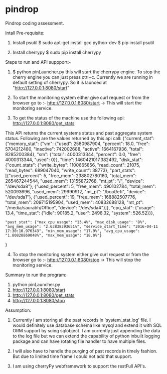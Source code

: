 # pindrop
Pindrop coding assessment.

Intall Pre-requisite:

1. Install psutil
   $ sudo apt-get install gcc python-dev
   $ pip install psutil

2. Install cherrypy
   $ sudo pip install cherrypy


Steps to run and API suppport:-

1. $ python pinLauncher.py
   this will start the cherrypy engine. To stop the cherry engine you can just press ctrl+c. Currently we are running in default setting of cherrypy. So it is launced at "http://127.0.0.1:8080/start"

2. To start the monitoring system either give curl request or from the browser go to :- http://127.0.0.1:8080/start
   -> This will start the monitoring service. 

3. To get the status of the machine use the following api:  http://127.0.0.1:8080/get_stats

This API returns the current systems status and past aggregate system status. Following are the values returned by this api call:
{"current_stat": 
	{"memory_stat": 
		{"vm": 
			{"used": 2580987904, "percent": 18.0, "free": 5704212480, "inactive": 742002688, "active": 1664167936, "total": 8285200384}, 
		"sm": {"total": 4000313344, "percent": 0.0, "free": 4000313344, "used": 0}}, 
	"time": 1460421017.382492, 
	"disk_stat": 
		{"count_stats": {"write_bytes": 1100665856, "read_count": 21075, "read_bytes": 689047040, "write_count": 38773}, 
		"part_stats": [{"used_percent": 5, "free_mem": 238802780160, "total_mem": 265467244544, "used_mem": 13155872768, "mt_pt": "/", "device": "/dev/sda8"}, {"used_percent": 5, "free_mem": 490102784, "total_mem": 520093696, "used_mem": 29990912, "mt_pt": "/boot/efi", "device": "/dev/sda1"}, {"used_percent": 19, "free_mem": 168882507776, "total_mem": 209715195904, "used_mem": 40832688128, "mt_pt": "/media/saurabh/Office", "device": "/dev/sda4"}]}, 
	"cpu_stat": {"usage": 13.4, "time_stat": {"idle": 90185.2, "user": 2498.32, "system": 526.52}}},

	"past_stat": {"max_cpu_usage": "13.4%", "max_disk_usage": "8%", "avg_mem_usage": "2.63838293651%", "service_start_time": "2016-04-11 17:30:10.976343", "min_mem_usage": "17.9%", "avg_cpu_usage": "1.80828869048%", "max_mem_usage": "18.0%"}
}

4. To stop the monitoring system either give curl request or from the browser go to :- http://127.0.0.1:8080/stop
   -> This will stop the monitoring service.

Summary to run the program:
   1. python pinLauncher.py
   2. http://127.0.0.1:8080/start
   3. http://127.0.0.1:8080/get_stats
   4. http://127.0.0.1:8080/stop

Assumption:

1. Currently I am storing all the past records in 'system_stat.log' file. I would definitely use database schema like mysql and extend it with SQL ORM support by suing sqlobject. I am currently just appending the data to the log file but we can extend the capability of python inbuilt logging package and can have rotating file handler to have multiple files.

2. I will also have to handle the purging of past records in timely fashion. But due to limited time frame I could not add that support.

3. I am using cherryPy webframework to support the restFull API's.

